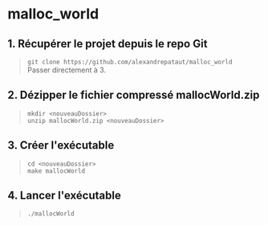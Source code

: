 # malloc_world

## 1. Récupérer le projet depuis le repo Git
> `git clone https://github.com/alexandrepataut/malloc_world`\
> Passer directement à 3.

## 2. Dézipper le fichier compressé mallocWorld.zip
> `mkdir <nouveauDossier>`\
> `unzip mallocWorld.zip <nouveauDossier>`

## 3. Créer l'exécutable
> `cd <nouveauDossier>`\
> `make mallocWorld`

## 4. Lancer l'exécutable 
> `./mallocWorld`